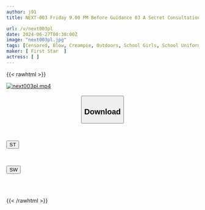 ```yaml
---
author: j91
title: NEXT-003 Friday 9.00 PM Before Guidance 03 A Secret Consultation From A Neat And Long-haired Beautiful Girl. Even Though She Is Shy, Her Nipples Are Erect And She Can't Hide Her Excitement. When She Learned The Pleasure, She Rubbed Her Cock Against The Cervix Many Times And Had A Creampie In The Deepest Part.

url: /v/next003pl
date: 2024-06-27T00:30:00Z
image: "next003pl.jpg"
tags: [Censored, Blow, Creampie, Outdoors, School Girls, School Uniform	]
maker: [ First Star  ]
actress: [ ]
---
```



{{< rawhtml >}}

<div class="video" data-videoid="Pq08brVM0Yf0Vz7">
    <a href="javascript:;">
        <img src="/v/next003pl/next003pl.jpg" width="WIDTH" height="HEIGHT" alt="next003pl.mp4" loading="lazy">
    </a>
</div>

<script type="text/javascript" src="https://j91.asia/asset/on-demand-st.js"></script>

<br>
  <link rel="stylesheet" href="https://j91.asia/asset/bs5.css">
  
  <center>
  <button class="btn btn-primary" type="button" data-bs-toggle="collapse" data-bs-target=".multi-collapse" aria-expanded="false" aria-controls="multiCollapseExample1 multiCollapseExample2"><h2>Download</h2></button></center>
</p>
<div class="row">
  <div class="col">
    <div class="collapse multi-collapse" id="multiCollapseExample1">
      <div class="card card-body">
	      	      <br>
<div class="buttons">  
<p><a href="/v/next003pl/st.html" target="_blank"><button class="btn-hover color-3"><i class="fa fa-download"></i> ST</button></a></p></div>
    </div>
  </div>
</div>
  <div class="col">
    <div class="collapse multi-collapse" id="multiCollapseExample2">
      <div class="card card-body">
	      <br>
<div class="buttons">
<p><a href="/v/next003pl/sw.html" target="_blank"><button class="btn-hover color-2"><i class="fa fa-download"></i> SW</button></a></p></div>
<br><br>
      </div>
    </div>
  </div>
</div>

{{< /rawhtml >}}
